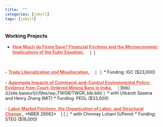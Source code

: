 ```yaml
---
title:  ""
categories: [jekyll]
tags: [jekyll]
---
```


### Working Projects
- <a href="" style="color:#e25440;font-weight: bold;">How Much do Firms Save? Financial Frictions and the Microeconomic Implications of the Euler Equation</a>, &nbsp;&nbsp;&nbsp;&#10098;&#10099;
<br/>
<br/>
- <a href="" style="color:#e25440;font-weight: bold;">Trade Liberalization and Misallocation</a>, &nbsp;&nbsp;&nbsp;&#10098; &#10099;
    * Funding: IGC ($23,000)
<br/>
<br/>
- <a href="" style="color:#e25440;font-weight: bold;">Aggregate Impacts of Command-and-Control Environmental Policy: Evidence from Court-Ordered Mining Bans in India</a>, &nbsp;&nbsp;&nbsp;&#10098;[bib]({{site.baseurl}}/files/wp_TWGR/TWGR_bib.bib)&#10099;
    * with Utkarsh Saxena and Henry Zhang (MIT)
    * Funding: PEDL ($33,000)
<br/>
<br/>
- <a href="" style="color:#e25440;font-weight: bold;">Labor Market Frictions, the Organization of Labor, and Structural Change </a>, *NBER 29562*&nbsp;&nbsp;&nbsp;&#10098;[&#10099;
    * with Chinmay Lohani (UPenn)
    * Funding: STEG ($18,000)

<br/>
<br/>

<!-- 
### Publications
- forth, <a href="{{site.baseurl}}/files/aeri_NN/aeri_NN.pdf" style="color:#e25440;font-weight: bold;">Using TITLE</a>, ***JOURNAL***&nbsp;&nbsp;&nbsp;&#10098;[git](https://github.com/thomas9t/spatial-econ-cnn)&#10099;
    * AUTHORS
<br/>
<br/>
- 2022, <a href="{{site.baseurl}}/files/are_EITR/tradewar_1203.pdf" style="color:#e25440;font-weight: bold;">TITLE</a>, ***JOURNAL***
    - AUTHOR
  * [Economist](https://www.economist.com/finance-and-economics/2022/01/01/new-research-counts-the-costs-of-the-sino-american-trade-war) 
<br/>
<br/>

### Chapters & Policy Notes -->


